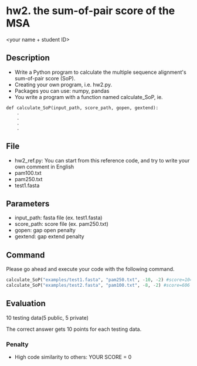 # hw2. the sum-of-pair score of the MSA
<your name + student ID>

## Description

* Write a Python program to calculate the multiple sequence alignment's sum-of-pair score (SoP).
* Creating your own program, i.e. hw2.py.
* Packages you can use: numpy, pandas
* You write a program with a function named calculate_SoP, ie.
```
def calculate_SoP(input_path, score_path, gopen, gextend):
    .
    .
    .
    .
```

## File

* hw2_ref.py: You can start from this reference code, and try to write your own comment in English
* pam100.txt
* pam250.txt
* test1.fasta

## Parameters

* input_path: fasta file (ex. test1.fasta)
* score_path: score file (ex. pam250.txt)
* gopen: gap open penalty
* gextend: gap extend penalty

## Command

Please go ahead and execute your code with the following command.


```Python
calculate_SoP("examples/test1.fasta", "pam250.txt", -10, -2) #score=1047
calculate_SoP("examples/test2.fasta", "pam100.txt", -8, -2) #score=606
```
 

## Evaluation

10 testing data(5 public, 5 private)

The correct answer gets 10 points for each testing data.

### Penalty

* High code similarity to others: YOUR SCORE = 0

